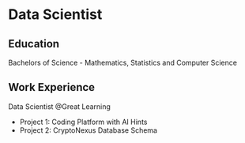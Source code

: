 # Data Scientist

## Education
Bachelors of Science - Mathematics, Statistics and Computer Science

## Work Experience
Data Scientist @Great Learning
- Project 1: Coding Platform with AI Hints
- Project 2: CryptoNexus Database Schema



